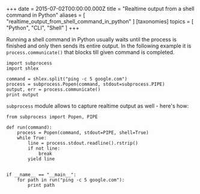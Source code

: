 +++
date = 2015-07-02T00:00:00.000Z
title = "Realtime output from a shell command in Python"
aliases = [
    "realtime_output_from_shell_command_in_python"
]
[taxonomies]
topics = [ "Python", "CLI", "Shell" ]
+++

Running a shell command in Python usually waits until the process is finished
and only then sends its entire output. In the following example it is
`process.communicate()` that blocks till given command is completed.

    import subprocess
    import shlex

    command = shlex.split("ping -c 5 google.com")
    process = subprocess.Popen(command, stdout=subprocess.PIPE)
    output, err = process.communicate()
    print output

`subprocess` module allows to capture realtime output as well - here's how:

    from subprocess import Popen, PIPE

    def run(command):
        process = Popen(command, stdout=PIPE, shell=True)
        while True:
            line = process.stdout.readline().rstrip()
            if not line:
                break
            yield line


    if __name__ == "__main__":
        for path in run("ping -c 5 google.com"):
            print path

